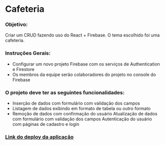 # Cafeteria

### Objetivo:
Criar um CRUD fazendo uso do React + Firebase. O tema escolhido foi uma cafeteria.

### Instruções Gerais:
- Configurar um novo projeto Firebase com os serviços de Authentication e Firestore
- Os membros da equipe serão colaboradores do projeto no console do Firebase

### O projeto deve ter as seguintes funcionalidades:
- Inserção de dados com formulário com validação dos campos
- Listagem de dados exibindo em formato de tabela ou outro formato
- Remoção de dados com confirmação do usuário
Atualização de dados com formulário com validação dos campos
Autenticação do usuário com páginas de cadastro e login

### [Link do deploy da aplicação](https://cafeteria-1d74d.web.app/)
